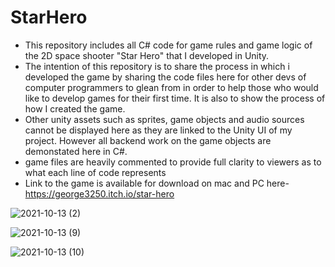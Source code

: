 # StarHero
- This repository includes all C# code for game rules and game logic of the 2D space shooter "Star Hero" that I developed in Unity.
- The intention of this repository is to share the process in which i developed the game by sharing the code files here for other devs of computer programmers to glean from in order to help those who would like to develop games for their first time. It is also to show the process of how I created the game.
- Other unity assets such as sprites, game objects and audio sources cannot be displayed here as they are linked to the Unity UI of my project. However all backend work on the game objects are demonstated here in C#.
- game files are heavily commented to provide full clarity to viewers as to what each line of code represents 
- Link to the game is available for download on mac and PC here- https://george3250.itch.io/star-hero

![2021-10-13 (2)](https://user-images.githubusercontent.com/74068914/137222537-6d957ae7-8c92-4d87-9ba9-43b979341f0e.png)

![2021-10-13 (9)](https://user-images.githubusercontent.com/74068914/137222740-22c8c704-5760-4026-bf14-2ac44fe02a4f.png)

![2021-10-13 (10)](https://user-images.githubusercontent.com/74068914/137222785-31ba2ebf-a2a5-47af-ab04-1febd4ca6ccb.png)
